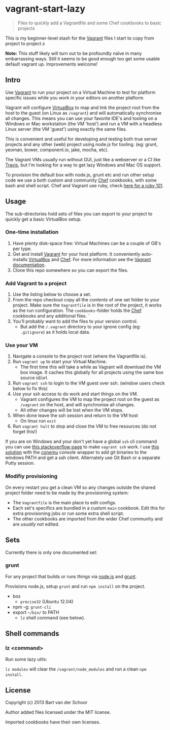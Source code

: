 # vagrant-start-lazy

> Files to quickly add a Vagrantfile and some Chef cookbooks to basic projects

This is my beginner-level stash for the [Vagrant](http://www.vagrantup.com) files I start to copy from project to project.s 

**Note:** This stuff likely will turn out to be profoundly naïve in many embarrassing ways. Still it seems to be good enough too get some usable default vagrant up. Improvements welcome!

## Intro

Use [Vagrant](http://www.vagrantup.com) to run your project on a Virtual Machine to test for platform specific issues while you work in your editors on another platform. 

Vagrant will configure [VirtualBox](https://www.virtualbox.org/) to map and link the project root from the host to the guest (on Linux as `/vagrant`) and will automatically synchronise all changes. This means you can use your favorite IDE's and tooling on a Windows or Mac workstation (the VM 'host') and run a VM with a headless Linux server (the VM 'guest') using exactly the same files. 

This is convenient and useful for developing and testing both true server projects and any other (web) project using node.js for tooling. (eg: grunt, yeoman, bower, component.io, jake, mocha, etc). 

The Vagrant VMs usually run without GUI, just like a webserver or a CI like [Travis](http://www.travis-ci.org/), but I'm looking for a way to get lazy Windows and Mac OS support.

To provision the default box with node.js, grunt etc and run other setup code we use a both custom and community [Chef](http://community.opscode.com/) cookbooks, with some bash and shell script. Chef and Vagrant use ruby, check [here for a ruby 101](http://docs.opscode.com/just_enough_ruby_for_chef.html).

## Usage

The sub-directories hold sets of files you can export to your project to quickly get a basic VirtualBox setup.

### One-time installation

1. Have plenty disk-space free: Virtual Machines can be a couple of GB's per type.
1. Get and install [Vagrant](http://www.vagrantup.com) for your host platform. It conveniently auto-installs [VirtualBox](https://www.virtualbox.org/) and [Chef](http://community.opscode.com/). For more information see the [Vagrant documentation](http://docs.vagrantup.com/v2/installation/index.html). 
1. Clone this repo somewhere so you can export the files.

### Add Vagrant to a project

1. Use the listing below to choose a set. 
1. From the repo checkout copy all the *contents* of one set folder to your project. Make sure the `Vagrantfile` is in the root of the project, it works as the run configuration. The `cookbooks`-folder holds the [Chef](http://community.opscode.com/) cookbooks and any additional files. `
1. You'll probably want to add the files to your version control.
	* But add the `/.vagrant` directory to your ignore config (eg: `.gitignore`) as it holds local data.

### Use your VM

1. Navigate a console to the project root (where the Vagrantfile is).
1. Run `vagrant up` to start your Virtual Machine. 
	* The first time this will take a while as Vagrant will download the VM box image. It caches this globally for all projects using the same box source id/url.
1. Run `vagrant ssh` to login to the VM guest over ssh. (window users check below to fix this)
1. Use your ssh access to do work and start things on the VM.
	* Vagrant configures the VM to map the project root on the guest as `/vagrant` on the host, and will synchronise all changes.
	* All other changes will be lost when the VM stops.
1. When done leave the ssh session and return to the VM host
	* On linux run `exit`
1. Run `vagrant halt` to stop and close the VM to free resources (do not forget this!)

If you are on Windows and your don't yet have a global `ssh` cli command you can use [this stackoverflow page](http://stackoverflow.com/questions/9885108/ssh-to-vagrant-box-in-windows) to make `vagrant ssh` work. I use [this solution](http://stackoverflow.com/a/16247703/1026362) with the [conemu](https://code.google.com/p/conemu-maximus5/) console wrapper to add git binaries to the windows PATH and get a ssh client. Alternately use Git Bash or a separate Putty session.

### Modifiy provisioning

On every restart you get a clean VM so any changes outside the shared project folder need to be made by the provisioning system:

* The `Vagrantfile` is the main place to edit configs.
* Each set's specifics are bundled in a custom `main` cookbook. Edit this for extra provisioning jobs or run some extra shell script.
* The other cookbooks are imported from the wider Chef community and are *usually* not edited.

## Sets

Currently there is only one documented set:

### grunt

For any project that builds or runs things via [node.js](http://nodejs.org) and [grunt](http://www.gruntjs.com).

Provisions node.js, setup `grunt` and run `npm install` on the project.

* box
	* `precise32` (Ubuntu 12.04)
* npm -g: `grunt-cli`
* export `~/bin/` to PATH 
	* `lz` shell command (see below).

## Shell commands

### lz &lt;command&gt;

Run some lazy utils:

`lz modules` will clear the `/vagrant/node_modules` and run a clean `npm install`.

## License

Copyright (c) 2013 Bart van der Schoor

Author added files licensed under the MIT license.

Imported cookbooks have their own licenses.